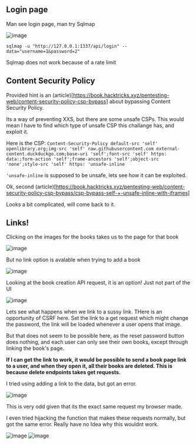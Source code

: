 ## Login page

Man see login page, man try Sqlmap

![image](https://github.com/HACKER097/WebEx/assets/38581702/fa95d04d-0a57-4808-8658-915632f08c80)

`sqlmap -u "http://127.0.0.1:1337/api/login" --data="username=1&password=2"`

Sqlmap does not work because of a rate limit

## Content Security Policy

Provided hint is an (article)[https://book.hacktricks.xyz/pentesting-web/content-security-policy-csp-bypass] about bypassing Content Security Policy.

Its a way of preventing XXS, but there are some unsafe CSPs. This would mean I have to find which type of unsafe CSP this challange has, and exploit it.

Here is the CSP: `Content-Security-Policy default-src 'self' openlibrary.org;img-src 'self' raw.githubusercontent.com external-content.duckduckgo.com;base-uri 'self';font-src 'self' https: data:;form-action 'self';frame-ancestors 'self';object-src 'none';style-src 'self' https: 'unsafe-inline`

`'unsafe-inline` is supposed to be unsafe, lets see how it can be exploited.

Ok, second (article)[https://book.hacktricks.xyz/pentesting-web/content-security-policy-csp-bypass/csp-bypass-self-+-unsafe-inline-with-iframes]

Looks a bit complicated, will come back to it.

## Links!

Clicking on the images for the books takes us to the page for that book

![image](https://github.com/HACKER097/WebEx/assets/38581702/31c39621-a76f-473f-9172-978d3a77916c)


But no link option is avalable when trying to add a book

![image](https://github.com/HACKER097/WebEx/assets/38581702/6c7886bd-fbbd-4074-a3ba-a94e484a4c95)


Looking at the book creation API request, it is an option! Just not part of the UI

![image](https://github.com/HACKER097/WebEx/assets/38581702/1798a084-1c54-4216-af20-1261e2c41006)

Lets see what happens when we link to a sussy link. THere is an opportunity of CSRF here. Set the link to a get request which might change the password, the link will be loaded whenever a user opens that image. 

But that does not seem to be possible here, as the reset password button does nothing, and each user can only see their own books, except through linking the book's page. 

**If I can get the link to work, it would be possible to send a book page link to a user, and when they open it, all their books are deleted. This is because delete endpoints takes get requests.**

I tried using adding a link to the data, but got an error.

![image](https://github.com/HACKER097/WebEx/assets/38581702/db5eca13-3aee-4c6d-8d6e-6eb8ee2505a8)

This is very odd given that its the exact same request my browser made.

I even tried hijacking the function that makes these requests normally, but got the same error. Really have no Idea why this wouldnt work.

![image](https://github.com/HACKER097/WebEx/assets/38581702/59428dfd-f1ba-4f02-86cc-ac50b772cf0c)
![image](https://github.com/HACKER097/WebEx/assets/38581702/157024ee-1a05-40f4-8be2-e6d0749ef2cd)

